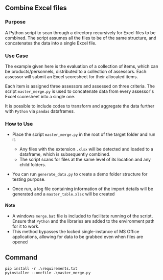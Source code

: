 ## Combine Excel files

### Purpose
A Python script to scan through a directory recursively for Excel files to be combined. The script assumes all the files to be of the same structure, and concatenates the data into a single Excel file.

### Use Case
The example given here is the evaluation of a collection of items, which can be products/personnels, distributed to a collection of assessors. Each assessor will submit an Excel scoresheet for their allocated items.

Each item is assigned three assessors and assessed on three criteria. The script `master_merge.py` is used to concatenate data from every assessor's Excel scoresheet into a single one.

It is possible to include codes to transform and aggregate the data further with `Python` via `pandas` dataframes.

### How to Use
* Place the script `master_merge.py` in the root of the target folder and run it.
	* Any files with the extension `.xlsx` will be detected and loaded to a dataframe, which is subsequently combined. 
	* The script scans for files at the same level of its location and any child folders.
	
* You can run `generate_data.py` to create a demo folder structure for testing purpose.

* Once run, a log file containing information of the import details will be generated and a `master_table.xlsx` will be created

#### Note
* A windows `merge.bat` file is included to facilitate running of the script. Ensure that `Python` and the libraries are added to the environment path for it to work.
* This method bypasses the locked single-instance of MS Office applications, allowing for data to be grabbed even when files are opened

## Command
```
pip install -r .\requirements.txt
pyinstaller --onefile .\master_merge.py
```

